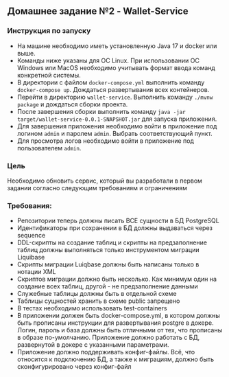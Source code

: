 ## Домашнее задание №2 - Wallet-Service  

### Инструкция по запуску  
- На машине необходимо иметь установленную Java 17 и docker или выше.
- Команды ниже указаны для ОС Linux. При использовании OC Windows или MacOS необходимо учитывать формат ввода команд конкретной системы.  
- В директории с файлом `docker-compose.yml` выполнить команду `docker-compose up`. Дождаться развертывания всех контейнеров.    
- Перейти в директорию `wallet-service`. Выполнить команду ``./mvnw package`` и дождаться сборки проекта.  
- После завершения сборки выполнить команду ``java -jar target/wallet-service-0.0.1-SNAPSHOT.jar`` для запуска приложения.  
- Для завершения приложения необходимо войти в приложение под логином `admin` и паролем `admin`. Выбрать соответствующий пункт.  
- Для просмотра логов необходимо войти в приложение под пользователем `admin`.  

### Цель  
Необходимо обновить сервис, который вы разработали в первом задании согласно следующим требованиям и ограничениям

### Требования:
- Репозитории теперь должны писать ВСЕ сущности в БД PostgreSQL
- Идентификаторы при сохранении в БД должны выдаваться через sequence
- DDL-скрипты на создание таблиц и скрипты на предзаполнение таблиц должны выполняться только инструментом миграции Liquibase
- Скрипты миграции Luiqbase должны быть написаны только в нотации XML
- Скриптов миграции должно быть несколько. Как минимум один на создание всех таблиц, другой - не предзаполнение данными
- Служебные таблицы должны быть в отдельной схеме
- Таблицы сущностей хранить в схеме public запрещено
- В тестах необходимо использовать test-containers
- В приложении должен быть docker-compose.yml, в котором должны быть прописаны инструкции для развертывания postgre в докере. Логин, пароль и база должны быть отличными от тех, что прописаны в образе по-умолчанию. Приложение должно работать с БД, развернутой в докере с указанными параметрами.
- Приложение должно поддерживать конфиг-файлы. Всё, что относится к подключению БД, а также к миграциям, должно быть сконфигурировано через конфиг-файл